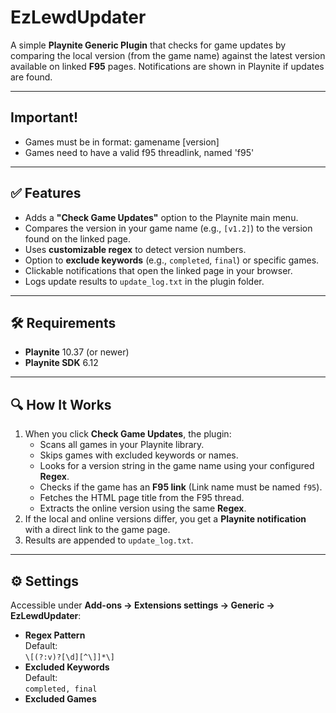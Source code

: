 # EzLewdUpdater

A simple **Playnite Generic Plugin** that checks for game updates by comparing the local version (from the game name) against the latest version available on linked **F95** pages. Notifications are shown in Playnite if updates are found.

---
## Important!
- Games must be in format: gamename [version]
- Games need to have a valid f95 threadlink, named 'f95'
---

## ✅ Features
- Adds a **"Check Game Updates"** option to the Playnite main menu.
- Compares the version in your game name (e.g., `[v1.2]`) to the version found on the linked page.
- Uses **customizable regex** to detect version numbers.
- Option to **exclude keywords** (e.g., `completed`, `final`) or specific games.
- Clickable notifications that open the linked page in your browser.
- Logs update results to `update_log.txt` in the plugin folder.

---

## 🛠 Requirements
- **Playnite** 10.37 (or newer)
- **Playnite SDK** 6.12

---

## 🔍 How It Works
1. When you click **Check Game Updates**, the plugin:
   - Scans all games in your Playnite library.
   - Skips games with excluded keywords or names.
   - Looks for a version string in the game name using your configured **Regex**.
   - Checks if the game has an **F95 link** (Link name must be named `f95`).
   - Fetches the HTML page title from the F95 thread.
   - Extracts the online version using the same **Regex**.
2. If the local and online versions differ, you get a **Playnite notification** with a direct link to the game page.
3. Results are appended to `update_log.txt`.

---

## ⚙️ Settings
Accessible under **Add-ons → Extensions settings → Generic → EzLewdUpdater**:

- **Regex Pattern**  
  Default:  
  ```\[(?:v)?[\d][^\]]*\]```
- **Excluded Keywords**  
  Default:  
  ```completed, final```
- **Excluded Games**  
